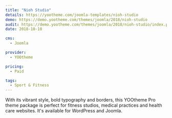 ```yaml
---
title: "Nioh Studio"
details: https://yootheme.com/joomla-templates/nioh-studio
demo: https://demo.yootheme.com/themes/joomla/2018/nioh-studio
audit: https://demo.yootheme.com/themes/joomla/2018/nioh-studio/index.php/about/news
date: 2018-10-10

cms: 
  - Joomla

provider:
  - YOOtheme

pricing:
  - Paid

tags:
  - Sport & Fitness
---
```


With its vibrant style, bold typography and borders, this YOOtheme Pro theme package is perfect for fitness studios, medical practices and health care websites. It's available for WordPress and Joomla.

